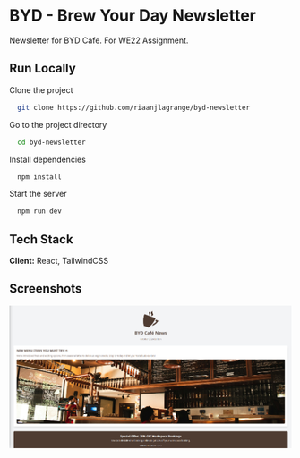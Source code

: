 
# BYD - Brew Your Day Newsletter

Newsletter for BYD Cafe. For WE22 Assignment.



## Run Locally

Clone the project

```bash
  git clone https://github.com/riaanjlagrange/byd-newsletter
```

Go to the project directory

```bash
  cd byd-newsletter
```

Install dependencies

```bash
  npm install
```

Start the server

```bash
  npm run dev
```


## Tech Stack

**Client:** React, TailwindCSS


## Screenshots

![App Screenshot](md/preview.png)

